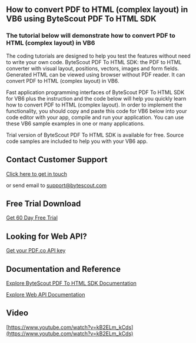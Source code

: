 ## How to convert PDF to HTML (complex layout) in VB6 using ByteScout PDF To HTML SDK

### The tutorial below will demonstrate how to convert PDF to HTML (complex layout) in VB6

The coding tutorials are designed to help you test the features without need to write your own code. ByteScout PDF To HTML SDK: the PDF to HTML converter with visual layout, positions, vectors, images and form fields. Generated HTML can be viewed using browser without PDF reader. It can convert PDF to HTML (complex layout) in VB6.

Fast application programming interfaces of ByteScout PDF To HTML SDK for VB6 plus the instruction and the code below will help you quickly learn how to convert PDF to HTML (complex layout). In order to implement the functionality, you should copy and paste this code for VB6 below into your code editor with your app, compile and run your application. You can use these VB6 sample examples in one or many applications.

Trial version of ByteScout PDF To HTML SDK is available for free. Source code samples are included to help you with your VB6 app.

## Contact Customer Support

[Click here to get in touch](https://bytescout.zendesk.com/hc/en-us/requests/new?subject=ByteScout%20PDF%20To%20HTML%20SDK%20Question)

or send email to [support@bytescout.com](mailto:support@bytescout.com?subject=ByteScout%20PDF%20To%20HTML%20SDK%20Question) 

## Free Trial Download

[Get 60 Day Free Trial](https://bytescout.com/download/web-installer?utm_source=github-readme)

## Looking for Web API? 

[Get your PDF.co API key](https://pdf.co/documentation/api?utm_source=github-readme)

## Documentation and Reference

[Explore ByteScout PDF To HTML SDK Documentation](https://bytescout.com/documentation/index.html?utm_source=github-readme)

[Explore Web API Documentation](https://pdf.co/documentation/api?utm_source=github-readme)

## Video

[https://www.youtube.com/watch?v=kB2ELm_kCds](https://www.youtube.com/watch?v=kB2ELm_kCds)